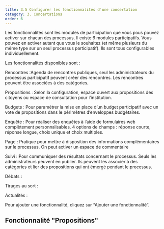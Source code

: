 ```yaml
---
title: 3.5 Configurer les fonctionnalités d'une concertation
category: 3. Concertations
order: 6
---
```


Les fonctionnalités sont les modules de participation que vous pous pouvez activer sur chacun des processus. Il existe 6 modules participatifs. Vous pouvez en activer autant que vous le souhaitez (et même plusieurs du même type sur un seul processus participatif). Ils sont tous configurables individuellement.

Les fonctionnalités disponibles sont :

Rencontres :Agenda de rencontres publiques, seul les administrateurs du processus participatif peuvent créer des rencontres. Les rencontres peuvent être associées à des catégories.

Propositions : Selon la configuration, espace ouvert aux propositions des citoyens ou espace de consultation pour l’institution.

Budgets : Pour paramétrer la mise en place d’un budget participatif avec un vote de propositions dans le périmètres d’enveloppes budgétaires.

Enquête : Pour réaliser des enquêtes à l’aide de formulaires web complètement personnalisables. 4 options de champs : réponse courte, réponse longue, choix unique et choix multiples.

Page : Pratique pour mettre à disposition des informations complémentaires sur le processus. On peut activer un espace de commentaire

Suivi : Pour communiquer des résultats concernant le processus. Seuls les administrateurs peuvent en publier. Ils peuvent les associer à des catégories et lier des propositions qui ont émergé pendant le processus.

Débats :

Tirages au sort :

Actualités :

Pour ajouter une fonctionnalité, cliquez sur “Ajouter une fonctionnalité”.

## Fonctionnalité "Propositions"
